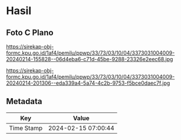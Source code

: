# Hasil

## Foto C Plano

https://sirekap-obj-formc.kpu.go.id/1af4/pemilu/ppwp/33/73/03/10/04/3373031004009-20240214-155828--06d4eba6-c71d-45be-9288-23326e2eec68.jpg

https://sirekap-obj-formc.kpu.go.id/1af4/pemilu/ppwp/33/73/03/10/04/3373031004009-20240214-201306--eda339a4-5a74-4c2b-9753-f5bce0daec7f.jpg


## Metadata

| Key        | Value               |
| ---------- | ------------------- |
| Time Stamp | 2024-02-15 07:00:44 |



